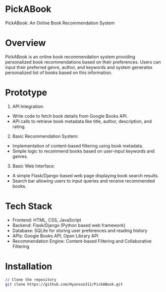 # PickABook
PickABook:  An Online Book Recommendation System

# Overview
PickABook is an online book recommendation system providing personalized book recommendations based on their preferences. Users can input their preferred genre, author, and keywords and system generates personalized list of books based on this information.

# Prototype
1. API Integration:
- Write code to fetch book details from Google Books API.
- API calls to retrieve book metadata like title, author, description, and rating.
  
2. Basic Recommendation System:
- Implementation of content-based filtering using book metadata.
- Simple logic to recommend books based on user-input keywords and genres.

3. Basic Web Interface:
- A simple Flask/Django-based web page displaying book search results.
- Search bar allowing users to input queries and receive recommended books.

# Tech Stack
- Frontend: HTML, CSS, JavaScript
- Backend: Flask/Django (Python based web framework)
- Database: SQLite for storing user preferences and reading history
- APIs: Google Books API, Open Library API
- Recommendation Engine: Content-based Filtering and Collaborative Filtering

# Installation
```bash
// Clone the repository
git clone https://github.com/Hyunsoo311/PickABook.git
```
